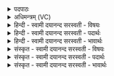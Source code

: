 <details><summary>पदपाठः</summary>

व्र॒तम्। च॒। मे॒। ऋ॒तवः॑। च॒। मे॒। तपः॑। च॒। मे॒। सं॒व॒त्स॒रः। च॒। मे॒। अ॒हो॒रा॒त्रे इत्य॑होरा॒त्रे। ऊ॒र्व॒ष्ठी॒वेऽइत्यू॑र्वष्ठी॒वे। बृ॒ह॒द्र॒थ॒न्त॒रे इति॑ बृहत्ऽरथन्त॒रे। च॒। मे॒। य॒ज्ञेन॑। क॒ल्प॒न्ता॒म्। २३।
</details>

<details><summary>अधिमन्त्रम् (VC)</summary>

- कालविद्याविदात्मा देवता
- देवा ऋषयः
- पङ्क्तिः
- पञ्चमः
</details>

<details><summary>हिन्दी - स्वामी दयानन्द सरस्वती  - विषयः</summary>

फिर उसी विषय को अगले मन्त्र में कहा है ॥
</details>

<details><summary>हिन्दी - स्वामी दयानन्द सरस्वती  - पदार्थः</summary>

पदार्थान्वयभाषाः -  (मे) मेरे (व्रतम्) सत्य आचरण के नियम की पालना (च) और सत्य कहना और सत्य उपदेश (मे) मेरे (ऋतवः) वसन्त आदि ऋतु (च) और उत्तरायण दक्षिणायन (मे) मेरा (तपः) प्राणायाम तथा धर्म का आचरण (च) शीत उष्ण आदि का सहना (मे) मेरा (संवत्सरः) साल (च) तथा कल्प, महाकल्प आदि (मे) मेरे (अहोरात्रे) दिन-रात (ऊर्वष्ठीवे) जङ्घा और घोंटू (बृहद्रथन्तरे) बड़ा पदार्थ, अत्यन्त सुन्दर रथ तथा (च) घोड़े वा बैल (यज्ञेन) धर्मज्ञान आदि के आचरण और कालचक्र के भ्रमण के अनुष्ठान से (कल्पन्ताम्) समर्थ हों ॥२३ ॥
</details>

<details><summary>हिन्दी - स्वामी दयानन्द सरस्वती  - भावार्थः</summary>

भावार्थभाषाः -  जो पुरुष नियम किये हुए समय में काम और निरन्तर धर्म का आचरण करते हैं, वे चाही हुई सिद्धि को पाते हैं ॥२३ ॥
</details>

<details><summary>संस्कृत - स्वामी दयानन्द सरस्वती  - विषयः</summary>

पुनस्तमेव विषयमाह ॥
</details>

<details><summary>संस्कृत - स्वामी दयानन्द सरस्वती  - पदार्थः</summary>

पदार्थान्वयभाषाः -  मे व्रतं च म ऋतवश्च मे तपश्च मे संवत्सरश्च मेऽहोरात्रे ऊर्वष्ठीवे बृहद्रथन्तरे च यज्ञेन कल्पन्ताम् ॥२३ ॥
</details>

<details><summary>संस्कृत - स्वामी दयानन्द सरस्वती  - भावार्थः</summary>

भावार्थभाषाः -  ये नियतसमये कार्याणि सततं धर्मं चाचरन्ति, तेऽभीष्टसिद्धिमाप्नुवन्ति ॥२३ ॥
</details>